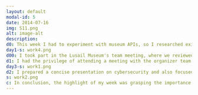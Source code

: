 ```yaml
---
layout: default
modal-id: 5
date: 2014-07-16
img: S11.png
alt: image-alt
description: 
d0: This week I had to experiment with museum APIs, so I researched existing projects and code repositories. I learned how to use Airtables to build free APIs. This is a powerful and versatile tool that allows users to create and manage databases in a user-friendly, spreadsheet-like interface. Having previously worked with APIs using MongoDB and Node.js, I found this approach to be novel and more straightforward in implementing the APIs. The ease and simplicity offered by Airtables presented a refreshing and efficient way to accomplish my API-related tasks.
day1-s: work4.png
d00: I took part in the Lusail Museum's team meeting, where we reviewed proposals for Expo 2023 Doha. This valuable experience granted me insight into the collaborative process of brainstorming ideas and engaging in discussions that lead to concrete solutions. Witnessing the transformation of ideas into reality was truly gratifying, knowing that some of these concepts would materialize in just a few months. Although my internship at the museum would soon come to an end, I felt fortunate to be involved in these discussions, as it allowed me to witness the fruition of the projects even after my departure. Among the various concepts discussed, one of them involved implementing a QR code poll for visitors during Expo 2023 Doha. For this particular concept, I was tasked with rapidly prototyping the response page for the QR code questions. During this process, I explored the capabilities of Microsoft Forms to determine its suitability for the task. However, I encountered a challenge with filtering out questions that asked for personal information like emails, as Microsoft Forms did not provide a direct solution. I conducted thorough research and discovered the potential of both Power BI and Power Automate. These tools proved to be invaluable in displaying real-time survey results while allowing customization of the displayed questions. To acquire the necessary skills, I turned to YouTube tutorials, immersing myself in the learning process of utilizing Power BI and Power Automate effectively. In the end, by utilizing Power BI and Power Automate, I effectively managed to exclude questions that sought personal information. 
d1: I had the privilege of attending a meeting with the organizer team at Doha Expo 2023, and it proved to be yet another wonderful experience. I am truly grateful to the Lusail team for providing me with this opportunity. Witnessing the behind-the-scenes processes and witnessing how the organizers were willing to collaborate with our team to implement our ideas was truly fascinating. During the meeting, I shared one of my ideas with the Lusail team, even though I was aware it might not be fully developed. The idea involved hosting a tree planting activity for the expo's visitors, with the intention of relocating these planted trees to Al Maha Island or a nearby location once the Lusail Museum construction was complete. I envisioned using social media to provide updates on the plantation progress and encourage people to visit the Ajyal Film Festival, creating a light-hearted and engaging introduction to our museum at the expo. I thought it would be a cool and engaging way to connect with visitors and raise awareness about our museum at the expo. Following the meeting, I worked on creating a simple proof-of-concept response page using GitHub Pages, which incorporated the survey responses using powerbi and power automate and some additional information about the museum.
day3-s: work1.png
d2: I prepared a concise presentation on cybersecurity and also focused on integrating the API I had been working on earlier in the week into my audio guide. This task posed a bit of a challenge, as I had limited time for implementation.
s: work2.png
c: In conclusion, the highlight of my week was grasping the importance of rapid prototyping and development for specific needs. This experience offered valuable insights into managing real-time situations and their challenges. As my internship comes to a close, I'm looking forward to making the most of the final week😊. 
---
```

